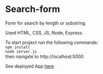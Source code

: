 # Search-form

Form for search by length or substring.

Used HTML, CSS, JS, Node, Express.

To start project run the following commands:\
`npm install`\
`node server.js`\
then navigate to http://localhost:5000

See deployed App [here](https://test-search-form.herokuapp.com)
